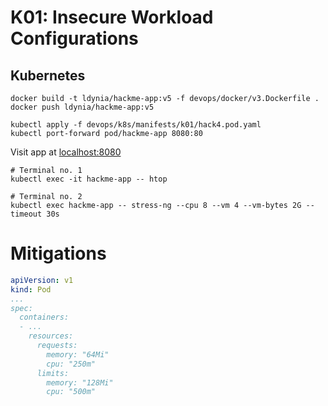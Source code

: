 # K01: Insecure Workload Configurations

## Kubernetes

```shell
docker build -t ldynia/hackme-app:v5 -f devops/docker/v3.Dockerfile .
docker push ldynia/hackme-app:v5

kubectl apply -f devops/k8s/manifests/k01/hack4.pod.yaml
kubectl port-forward pod/hackme-app 8080:80
```

Visit app at [localhost:8080](http://localhost:8080/)

```shell
# Terminal no. 1
kubectl exec -it hackme-app -- htop

# Terminal no. 2
kubectl exec hackme-app -- stress-ng --cpu 8 --vm 4 --vm-bytes 2G --timeout 30s
```

# Mitigations

```yaml
apiVersion: v1
kind: Pod
...
spec:
  containers:
  - ...
    resources:
      requests:
        memory: "64Mi"
        cpu: "250m"
      limits:
        memory: "128Mi"
        cpu: "500m"
```